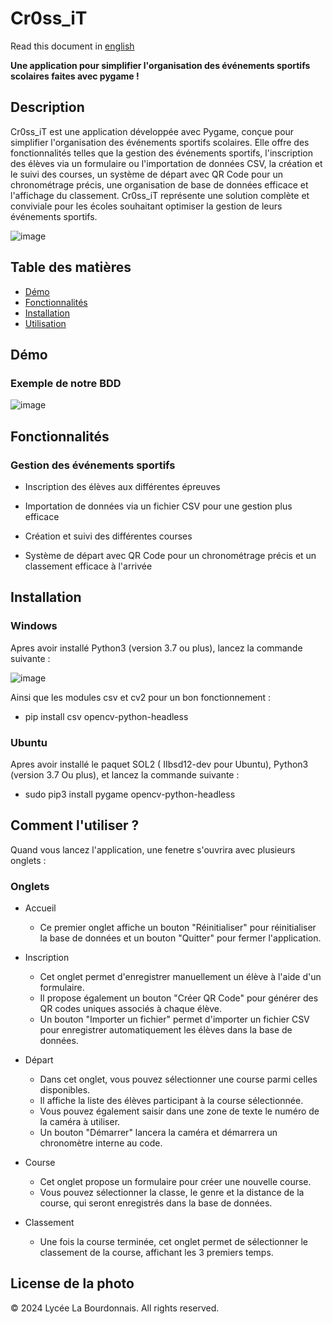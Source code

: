 # Cr0ss_iT

Read this document in [english](README_en.md)

**Une application pour simplifier l'organisation des événements sportifs scolaires faites avec pygame !**

## Description

Cr0ss_iT est une application développée avec Pygame, conçue pour simplifier l'organisation des événements sportifs scolaires. Elle offre des fonctionnalités telles que la gestion des événements sportifs, l'inscription des élèves via un formulaire ou l'importation de données CSV, la création et le suivi des courses, un système de départ avec QR Code pour un chronométrage précis, une organisation de base de données efficace et l'affichage du classement. Cr0ss_iT représente une solution complète et conviviale pour les écoles souhaitant optimiser la gestion de leurs événements sportifs.

![image](https://github.com/RB-2804/Cr0ss-iT/assets/130835974/c8376baf-5168-407c-b3a1-b00164f57ca7)

## Table des matières
- [Démo](#démo)
- [Fonctionnalités](#fonctionnalités)
- [Installation](#Installation)
- [Utilisation](#comment-l'utiliser-?)

## Démo 

### Exemple de notre BDD 

![image](https://github.com/RB-2804/Cr0ss-iT/assets/130835974/5d2b2a8c-09b9-4b8f-bc8c-609b529b6ee4)


## Fonctionnalités

### Gestion des événements sportifs

  - Inscription des élèves aux différentes épreuves
    
  - Importation de données via un fichier CSV pour une gestion plus efficace
    
  - Création et suivi des différentes courses
    
  - Système de départ avec QR Code pour un chronométrage précis et un classement efficace à l'arrivée

## Installation

### Windows 

Apres avoir installé Python3 (version 3.7 ou plus), lancez la commande suivante :

![image](https://github.com/RB-2804/Cross-iT/assets/130835974/6962260a-cf2f-48dc-9272-37c0a6294404)

Ainsi que les modules csv et cv2 pour un bon fonctionnement :

- pip install csv opencv-python-headless

### Ubuntu

Apres avoir installé le paquet SOL2 ( IIbsd12-dev pour Ubuntu), Python3 (version 3.7 Ou plus), et lancez la commande suivante :

- sudo pip3 install pygame opencv-python-headless

## Comment l'utiliser ?

Quand vous lancez l'application, une fenetre s'ouvrira avec plusieurs onglets :

### Onglets
- Accueil

  - Ce premier onglet affiche un bouton "Réinitialiser" pour réinitialiser la base de données et un bouton "Quitter" pour fermer l'application.
  
- Inscription

  - Cet onglet permet d'enregistrer manuellement un élève à l'aide d'un formulaire.
  - Il propose également un bouton "Créer QR Code" pour générer des QR codes uniques associés à chaque élève.
  - Un bouton "Importer un fichier" permet d'importer un fichier CSV pour enregistrer automatiquement les élèves dans la base de données.

- Départ

  - Dans cet onglet, vous pouvez sélectionner une course parmi celles disponibles.
  - Il affiche la liste des élèves participant à la course sélectionnée.
  - Vous pouvez également saisir dans une zone de texte le numéro de la caméra à utiliser.
  - Un bouton "Démarrer" lancera la caméra et démarrera un chronomètre interne au code.

- Course
  
  - Cet onglet propose un formulaire pour créer une nouvelle course.
  - Vous pouvez sélectionner la classe, le genre et la distance de la course, qui seront enregistrés dans la base de données.
  
- Classement

  - Une fois la course terminée, cet onglet permet de sélectionner le classement de la course, affichant les 3 premiers temps.

## License de la photo 

© 2024 Lycée La Bourdonnais. All rights reserved.
